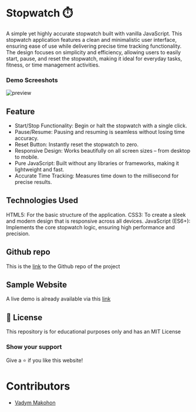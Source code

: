 # Stopwatch ⏱️

A simple yet highly accurate stopwatch built with vanilla JavaScript. This stopwatch application features a clean and minimalistic user interface, ensuring ease of use while delivering precise time tracking functionality. The design focuses on simplicity and efficiency, allowing users to easily start, pause, and reset the stopwatch, making it ideal for everyday tasks, fitness, or time management activities.

### Demo Screeshots
![preview](https://github.com/user-attachments/assets/68f64cb2-c8f1-47ad-98f0-796de60515ae)

## Feature

- Start/Stop Functionality: Begin or halt the stopwatch with a single click.
- Pause/Resume: Pausing and resuming is seamless without losing time accuracy.
- Reset Button: Instantly reset the stopwatch to zero.
- Responsive Design: Works beautifully on all screen sizes – from desktop to mobile.
- Pure JavaScript: Built without any libraries or frameworks, making it lightweight and fast.
- Accurate Time Tracking: Measures time down to the millisecond for precise results.

## Technologies Used

HTML5: For the basic structure of the application.
CSS3: To create a sleek and modern design that is responsive across all devices.
JavaScript (ES6+): Implements the core stopwatch logic, ensuring high performance and precision.

## Github repo

This is the [link](https://github.com/VadymMakohon/stopwatch) to the Github repo of the project

## Sample Website

A live demo is already available via this [link](https://vadymmakohon.github.io//)

## 📜 License

This repository is for educational purposes only and has an MIT License

### Show your support

Give a ⭐ if you like this website!

# Contributors

- [Vadym Makohon](https://github.com/VadymMakohon)
